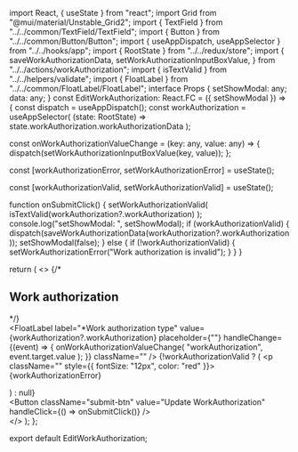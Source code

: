 import React, { useState } from "react";
import Grid from "@mui/material/Unstable_Grid2";
import { TextField } from "../../common/TextField/TextField";
import { Button } from "../../common/Button/Button";
import { useAppDispatch, useAppSelector } from "../../hooks/app";
import { RootState } from "../../redux/store";
import {
  saveWorkAuthorizationData,
  setWorkAuthorizationInputBoxValue,
} from "../../actions/workAuthorization";
import { isTextValid } from "../../helpers/validate";
import { FloatLabel } from "../../common/FloatLabel/FloatLabel";
interface Props {
  setShowModal: any;
  data: any;
}
const EditWorkAuthorization: React.FC<Props> = ({ setShowModal }) => {
  const dispatch = useAppDispatch();
  const workAuthorization = useAppSelector(
    (state: RootState) => state.workAuthorization.workAuthorizationData
  );

  const onWorkAuthorizationValueChange = (key: any, value: any) => {
    dispatch(setWorkAuthorizationInputBoxValue(key, value));
  };

  const [workAuthorizationError, setWorkAuthorizationError] = useState<any>();

  const [workAuthorizationValid, setWorkAuthorizationValid] =
    useState<boolean>();

  function onSubmitClick() {
    setWorkAuthorizationValid(
      isTextValid(workAuthorization?.workAuthorization)
    );
    console.log("setShowModal: ", setShowModal);
    if (workAuthorizationValid) {
      dispatch(saveWorkAuthorizationData(workAuthorization?.workAuthorization));
      setShowModal(false);
    } else {
      if (!workAuthorizationValid) {
        setWorkAuthorizationError("Work authorization is invalid");
      }
    }
  }

  return (
    <>
      {/* <h2>Work authorization</h2> */}
      <div className="pt-5 px-5">
        <Grid container spacing={2}>
          <Grid xs={12} md={12}>
            <FloatLabel
              label="*Work authorization type"
              value={workAuthorization?.workAuthorization}
              placeholder={""}
              handleChange={(event) => {
                onWorkAuthorizationValueChange(
                  "workAuthorization",
                  event.target.value
                );
              }}
              className=""
            />
            {!workAuthorizationValid ? (
              <p className="" style={{ fontSize: "12px", color: "red" }}>
                {workAuthorizationError}
              </p>
            ) : null}
          </Grid>
        </Grid>
        <Grid xs={12} md={12}>
          <div className="rate-revision-btn-div">
            <Button
              className="submit-btn"
              value="Update WorkAuthorization"
              handleClick={() => onSubmitClick()}
            />
          </div>
        </Grid>
      </div>
    </>
  );
};

export default EditWorkAuthorization;
